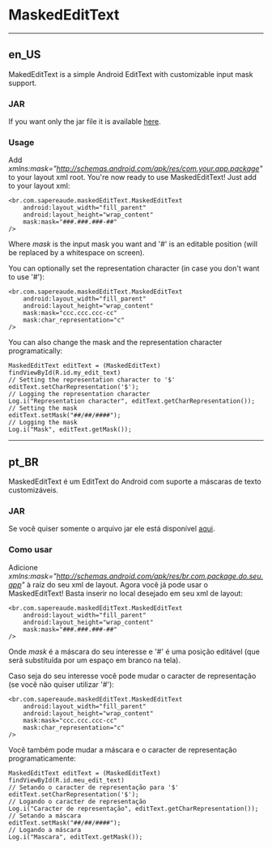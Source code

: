 # MaskedEditText

*************************************************************************************************
## en_US

MakedEditText is a simple Android EditText with customizable input mask support.

### JAR

If you want only the jar file it is available [here](https://github.com/toshikurauchi/MaskedEditText/blob/master/MaskedEditText/bin/maskededittext.jar).

### Usage

Add _xmlns:mask="http://schemas.android.com/apk/res/com.your.app.package"_ to your layout xml root.
You're now ready to use MaskedEditText! Just add to your layout xml:

    <br.com.sapereaude.maskedEditText.MaskedEditText 
        android:layout_width="fill_parent"
        android:layout_height="wrap_content"
        mask:mask="###.###.###-##"
    />
    
Where _mask_ is the input mask you want and '#' is an editable position (will be replaced by a whitespace on screen).
    
You can optionally set the representation character (in case you don't want to use '#'):

    <br.com.sapereaude.maskedEditText.MaskedEditText 
        android:layout_width="fill_parent"
        android:layout_height="wrap_content"
        mask:mask="ccc.ccc.ccc-cc"
        mask:char_representation="c"
    />

You can also change the mask and the representation character programatically:

	MaskedEditText editText = (MaskedEditText) findViewById(R.id.my_edit_text)
	// Setting the representation character to '$'
	editText.setCharRepresentation('$');
	// Logging the representation character
	Log.i("Representation character", editText.getCharRepresentation());
	// Setting the mask
	editText.setMask("##/##/####");
	// Logging the mask
	Log.i("Mask", editText.getMask());
    
*************************************************************************************************
## pt_BR

MaskedEditText é um EditText do Android com suporte a máscaras de texto customizáveis.

### JAR

Se você quiser somente o arquivo jar ele está disponível [aqui](https://github.com/toshikurauchi/MaskedEditText/blob/master/MaskedEditText/bin/maskededittext.jar).

### Como usar

Adicione _xmlns:mask="http://schemas.android.com/apk/res/br.com.package.do.seu.app"_ à raíz do seu xml de layout.
Agora você já pode usar o MaskedEditText! Basta inserir no local desejado em seu xml de layout:

    <br.com.sapereaude.maskedEditText.MaskedEditText 
        android:layout_width="fill_parent"
        android:layout_height="wrap_content"
        mask:mask="###.###.###-##"
    />

Onde _mask_ é a máscara do seu interesse e '#' é uma posição editável (que será substituída por um espaço em branco na tela).

Caso seja do seu interesse você pode mudar o caracter de representação (se você não quiser utilizar '#'):

    <br.com.sapereaude.maskedEditText.MaskedEditText 
        android:layout_width="fill_parent"
        android:layout_height="wrap_content"
        mask:mask="ccc.ccc.ccc-cc"
        mask:char_representation="c"
    />

Você também pode mudar a máscara e o caracter de representação programaticamente:

	MaskedEditText editText = (MaskedEditText) findViewById(R.id.meu_edit_text)
	// Setando o caracter de representação para '$'
	editText.setCharRepresentation('$');
	// Logando o caracter de representação
	Log.i("Caracter de representação", editText.getCharRepresentation());
	// Setando a máscara
	editText.setMask("##/##/####");
	// Logando a máscara
	Log.i("Mascara", editText.getMask());